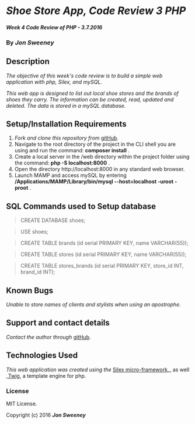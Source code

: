# _Shoe Store App, Code Review 3 PHP_

#### _Week 4 Code Review of PHP - 3.7.2016_

### By _**Jon Sweeney**_

## Description

_The objective of this week's code review is to build a simple web application with php, Silex, and mySQL._

_This web app is designed to list out local shoe stores and the brands of shoes they carry. The information can be created, read, updated and deleted. The data is stored in a mySQL database._

## Setup/Installation Requirements

1. _Fork and clone this repository from_ [gitHub](https://github.com/jsween/code_review_shoe_stores_php.git).
2. Navigate to the root directory of the project in the CLI shell you are using and run the command: __composer install__ .
3. Create a local server in the /web directory within the project folder using the command: __php -S localhost:8000__ .
4. Open the directory http://localhost:8000 in any standard web browser.
5. Launch MAMP and access mySQL by entering __/Applications/MAMP/Library/bin/mysql --host=localhost -uroot -proot__ .

## SQL Commands used to Setup database

> CREATE DATABASE shoes;

> USE shoes;

> CREATE TABLE brands (id serial PRIMARY KEY, name VARCHAR(55));

> CREATE TABLE stores (id serial PRIMARY KEY, name VARCHAR(55));

> CREATE TABLE stores_brands (id serial PRIMARY KEY, store_id INT, brand_id INT);

## Known Bugs

_Unable to store names of clients and stylists when using an apostrophe._

## Support and contact details

_Contact the author through_ [gitHub](https://github.com/jsween/code_review_shoe_stores_php.git).

## Technologies Used

_This web application was created using the_  [Silex micro-framework](http://silex.sensiolabs.org/)_, as well _[Twig](http://twig.sensiolabs.org/), a template engine for php.

### License

MIT License.

Copyright (c) 2016 **_Jon Sweeney_**
